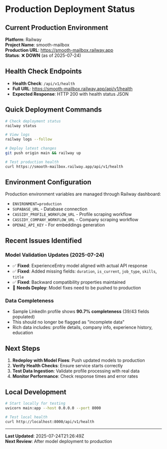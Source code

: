 # Production Deployment Status

## Current Production Environment

**Platform**: Railway  
**Project Name**: smooth-mailbox  
**Production URL**: https://smooth-mailbox.railway.app  
**Status**: ❌ **DOWN** (as of 2025-07-24)

## Health Check Endpoints

- **Health Check**: `/api/v1/health`
- **Full URL**: https://smooth-mailbox.railway.app/api/v1/health
- **Expected Response**: HTTP 200 with health status JSON

## Quick Deployment Commands

```bash
# Check deployment status
railway status

# View logs
railway logs --follow

# Deploy latest changes
git push origin main && railway up

# Test production health
curl https://smooth-mailbox.railway.app/api/v1/health
```

## Environment Configuration

Production environment variables are managed through Railway dashboard:
- `ENVIRONMENT=production`
- `SUPABASE_URL` - Database connection
- `CASSIDY_PROFILE_WORKFLOW_URL` - Profile scraping workflow
- `CASSIDY_COMPANY_WORKFLOW_URL` - Company scraping workflow
- `OPENAI_API_KEY` - For embeddings generation

## Recent Issues Identified

### Model Validation Updates (2025-07-24)
- ✅ **Fixed**: ExperienceEntry model aligned with actual API response
- ✅ **Fixed**: Added missing fields: `duration`, `is_current`, `job_type`, `skills`, `title`
- ✅ **Fixed**: Backward compatibility properties maintained
- 🔄 **Needs Deploy**: Model fixes need to be pushed to production

### Data Completeness
- Sample LinkedIn profile shows **90.7% completeness** (39/43 fields populated)
- This should no longer be flagged as "incomplete data"
- Rich data includes: profile details, company info, experience history, education

## Next Steps

1. **Redeploy with Model Fixes**: Push updated models to production
2. **Verify Health Checks**: Ensure service starts correctly
3. **Test Data Ingestion**: Validate profile processing with real data
4. **Monitor Performance**: Check response times and error rates

## Local Development

```bash
# Start locally for testing
uvicorn main:app --host 0.0.0.0 --port 8000

# Test local health
curl http://localhost:8000/api/v1/health
```

---
**Last Updated**: 2025-07-24T21:26:49Z  
**Next Review**: After model deployment to production
